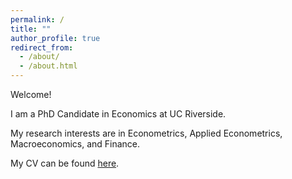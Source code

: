 ```yaml
---
permalink: /
title: ""
author_profile: true
redirect_from: 
  - /about/
  - /about.html
---
```


Welcome!

I am a PhD Candidate in Economics at UC Riverside.

My research interests are in Econometrics, Applied Econometrics, Macroeconomics, and Finance.

My CV can be found [here](https://saeromlee-phd.github.io/files/cv_saerom_lee.pdf).
